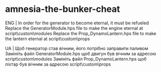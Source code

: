 # amnesia-the-bunker-cheat

ENG | In order for the generator to become eternal, it must be refueled
Replace the GeneratorModule.hps file to make the engine eternal at script\custom\modules
Replace the Prop_DynamoLantern.hps file to make the lantern eternal at script\custom\props


UA | Щоб генератор став вічним, його потрібно заправити паливом
Замініть файл GeneratorModule.hps щоб двигун був вічним за адресою script\custom\modules
Замініть файл Prop_DynamoLantern.hps щоб ліхтар був вічним за адресою script\custom\props


